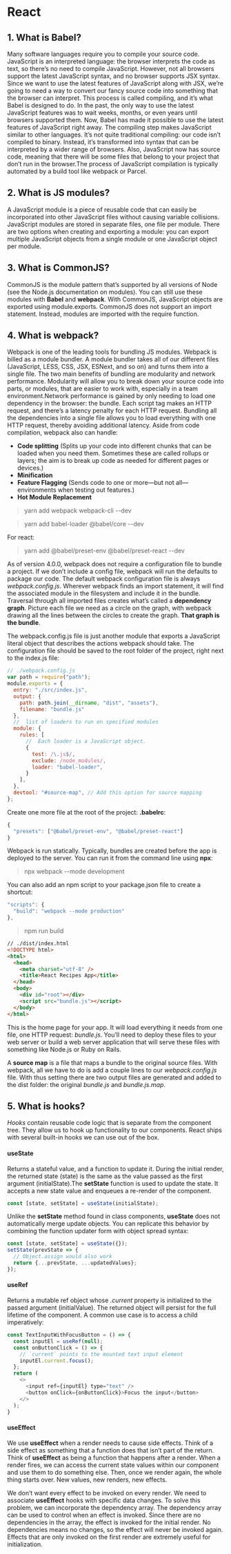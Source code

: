 # React

## 1. What is Babel?
Many software languages require you to compile your source code. JavaScript is an interpreted language: the browser interprets the code as text, so there’s no need to compile JavaScript. However, not all browsers support the latest JavaScript syntax, and no browser supports JSX syntax. Since we want to use the latest features of JavaScript along with JSX, we’re going to need a way to convert our fancy source code into something that the browser can interpret. This process is called
compiling, and it’s what Babel is designed to do. 
In the past, the only way to use the latest JavaScript features was to wait weeks, months, or even years until browsers supported them. Now, Babel has made it possible to use the latest features of JavaScript right away. The compiling step makes JavaScript similar to other languages. It’s not quite traditional compiling: our code isn’t compiled to binary. Instead, it’s transformed into syntax that can be interpreted by a wider range of browsers. Also, JavaScript now has source code, meaning that there will be some files that belong to your project that don’t run in the browser.The process of JavaScript compilation is typically automated by a build tool like webpack or Parcel.

## 2. What is JS modules?
A JavaScript module is a piece of reusable code that can easily be incorporated into other JavaScript files without causing variable
collisions. JavaScript modules are stored in separate files, one file per module. There are two options when creating and exporting a module:
you can export multiple JavaScript objects from a single module or one JavaScript object per module.

## 3. What is CommonJS?
CommonJS is the module pattern that’s supported by all versions of Node (see the Node.js documentation on modules). You can still use these modules with **Babel** and **webpack**. With CommonJS, JavaScript objects are exported using module.exports.
CommonJS does not support an import statement. Instead, modules are imported with the require function.

## 4. What is webpack?
Webpack is one of the leading tools for bundling JS modules. Webpack is billed as a module bundler. A module bundler takes all of
our different files (JavaScript, LESS, CSS, JSX, ESNext, and so on) and turns them into a single file. The two main benefits of bundling are modularity and network performance.
Modularity will allow you to break down your source code into parts, or modules, that are easier to work with, especially in a team environment.Network performance is gained by only needing to load one dependency in the browser: the bundle. Each script tag makes an HTTP request, and there’s a latency penalty for each HTTP request.
Bundling all the dependencies into a single file allows you to load everything with one HTTP request, thereby avoiding additional latency.
Aside from code compilation, webpack also can handle: 
- **Code splitting** (Splits up your code into different chunks that can be loaded when you need them. Sometimes these are called rollups or layers; the aim is to break up code as needed for different pages or devices.)
- **Minification**
- **Feature Flagging** (Sends code to one or more—but not all—environments when testing out features.)
- **Hot Module Replacement**

> yarn add webpack webpack-cli --dev

> yarn add babel-loader @babel/core --dev

For react:
> yarn add @babel/preset-env @babel/preset-react --dev

As of version 4.0.0, webpack does not require a configuration file to bundle a project. If we don’t include a config file, webpack will run the defaults to package our code. The default webpack configuration file is always _webpack.config.js_.
Wherever webpack finds an import statement, it will find the associated module in the filesystem and include it in the bundle.
Traversal through all imported files creates what’s called a **dependency graph**. Picture each file we need as a circle on the graph, with webpack drawing all the lines between the circles to create the graph. **That graph is the bundle**.

The webpack.config.js file is just another module that exports a JavaScript literal object that describes the actions webpack should take. The configuration file should be saved to the root folder of the project, right next to the index.js file:

```javascript
// ./webpack.config.js
var path = require("path");
module.exports = {
  entry: "./src/index.js",
  output: {
    path: path.join(__dirname, "dist", "assets"),
    filename: "bundle.js"
  },
  //  list of loaders to run on specified modules
  module: {
    rules: [
      //  Each loader is a JavaScript object.
      { 
        test: /\.js$/,
        exclude: /node_modules/,
        loader: "babel-loader",
      }
    ],
  },
  devtool: "#source-map", // Add this option for source mapping
};
```


Create one more file at the root of the project: **.babelrc**:

```javascript
{
  "presets": ["@babel/preset-env", "@babel/preset-react"]
}
```

Webpack is run statically. Typically, bundles are created before the app is deployed to the server. You can run it from the command line using **npx**:
> npx webpack --mode development

You can also add an npm script to your package.json file to create a shortcut:

```javascript
"scripts": {
  "build": "webpack --mode production"
},
```
> npm run build


```html
// ./dist/index.html
<!DOCTYPE html>
<html>
  <head>
    <meta charset="utf-8" />
    <title>React Recipes App</title>
  </head>
  <body>
    <div id="root"></div>
    <script src="bundle.js"></script>
  </body>
</html>
```
This is the home page for your app. It will load everything it needs from one file, one HTTP request: _bundle.js_. You’ll need to deploy these files to your web server or build a web server application that will serve these files with something like Node.js or Ruby on Rails.

A **source map** is a file that maps a bundle to the original source files. With webpack, all we have to do is add a couple lines to our _webpack.config.js_ file.
With thus setting there are two output files are generated and added to the dist folder: the original _bundle.js_ and _bundle.js.map_.

## 5. What is hooks?
_Hooks_ contain reusable code logic that is separate from the component tree. They allow us to hook up functionality to our components. React ships with several built-in hooks we can use out of the box.

#### useState
Returns a stateful value, and a function to update it. During the initial render, the returned state (state) is the same as the value passed as the first argument (initialState).The **setState** function is used to update the state. It accepts a new state value and enqueues a re-render of the component.
```javascript
const [state, setState] = useState(initialState);
```

Unlike the **setState** method found in class components, **useState** does not automatically merge update objects. You can replicate this behavior by combining the function updater form with object spread syntax:
```javascript
const [state, setState] = useState({});
setState(prevState => {
  // Object.assign would also work
  return {...prevState, ...updatedValues};
});
```

#### useRef
Returns a mutable ref object whose _.current_ property is initialized to the passed argument (initialValue). The returned object will persist for the full lifetime of the component. A common use case is to access a child imperatively:
```javascript
const TextInputWithFocusButton = () => {
  const inputEl = useRef(null);
  const onButtonClick = () => {
    // `current` points to the mounted text input element
    inputEl.current.focus();
  };
  return (
    <>
      <input ref={inputEl} type="text" />
      <button onClick={onButtonClick}>Focus the input</button>
    </>
  );
}
```

#### useEffect
We use **useEffect** when a render needs to cause side effects. Think of a side effect as something that a function does that isn’t part of the return.
Think of **useEffect** as being a function that happens after a render. When a render fires, we can access the current state values within our component and use them to do something else. Then, once we render again, the whole thing starts over. New values, new renders, new effects.

We don’t want every effect to be invoked on every render. We need to associate **useEffect** hooks with specific data changes. To solve this problem, we can incorporate the dependency array. The dependency array can be used to control when an effect is invoked. Since there are no dependencies in the array, the effect is invoked for the initial render. No dependencies means no changes, so the effect will never be invoked again. Effects that are only invoked on the first render are extremely useful for initialization.
